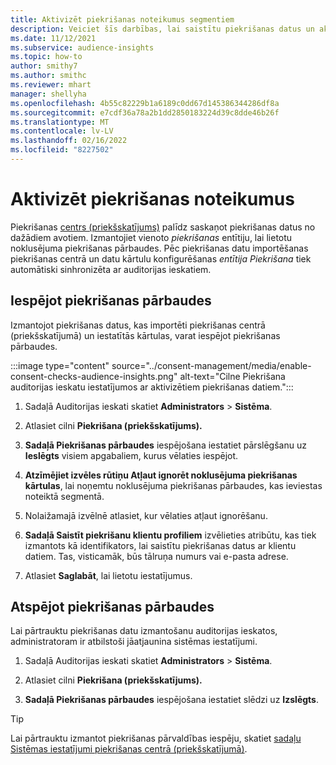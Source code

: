 ```yaml
---
title: Aktivizēt piekrišanas noteikumus segmentiem
description: Veiciet šīs darbības, lai saistītu piekrišanas datus un aktivizētu piekrišanas pārbaudes auditorijas ieskatos. Administrators var arī atspējot piekrišanas pārbaudes.
ms.date: 11/12/2021
ms.subservice: audience-insights
ms.topic: how-to
author: smithy7
ms.author: smithc
ms.reviewer: mhart
manager: shellyha
ms.openlocfilehash: 4b55c82229b1a6189c0dd67d145386344286df8a
ms.sourcegitcommit: e7cdf36a78a2b1dd2850183224d39c8dde46b26f
ms.translationtype: MT
ms.contentlocale: lv-LV
ms.lasthandoff: 02/16/2022
ms.locfileid: "8227502"
---
```

# <a name="activate-consent-rules"></a>Aktivizēt piekrišanas noteikumus

Piekrišanas [centrs (priekšskatījums)](../consent-management/overview.md) palīdz saskaņot piekrišanas datus no dažādiem avotiem. Izmantojiet vienoto *piekrišanas* entītiju, lai lietotu noklusējuma piekrišanas pārbaudes. Pēc piekrišanas datu importēšanas piekrišanas centrā un datu kārtulu konfigurēšanas *entītija Piekrišana* tiek automātiski sinhronizēta ar auditorijas ieskatiem.

## <a name="enable-consent-checks"></a>Iespējot piekrišanas pārbaudes

Izmantojot piekrišanas datus, kas importēti piekrišanas centrā (priekšskatījumā) un iestatītās kārtulas, varat iespējot piekrišanas pārbaudes. 

:::image type="content" source="../consent-management/media/enable-consent-checks-audience-insights.png" alt-text="Cilne Piekrišana auditorijas ieskatu iestatījumos ar aktivizētiem piekrišanas datiem.":::

1. Sadaļā Auditorijas ieskati skatiet **Administrators** > **Sistēma**.

1. Atlasiet cilni **Piekrišana (priekšskatījums).**

1. **Sadaļā Piekrišanas pārbaudes** iespējošana iestatiet pārslēgšanu uz **Ieslēgts** visiem apgabaliem, kurus vēlaties iespējot.

1. **Atzīmējiet izvēles rūtiņu Atļaut ignorēt noklusējuma piekrišanas kārtulas**, lai noņemtu noklusējuma piekrišanas pārbaudes, kas ieviestas noteiktā segmentā. 

1. Nolaižamajā izvēlnē atlasiet, kur vēlaties atļaut ignorēšanu.     

1. **Sadaļā Saistīt piekrišanu klientu profiliem** izvēlieties atribūtu, kas tiek izmantots kā identifikators, lai saistītu piekrišanas datus ar klientu datiem. Tas, visticamāk, būs tālruņa numurs vai e-pasta adrese. 

1. Atlasiet **Saglabāt**, lai lietotu iestatījumus.

## <a name="disable-consent-checks"></a>Atspējot piekrišanas pārbaudes

Lai pārtrauktu piekrišanas datu izmantošanu auditorijas ieskatos, administratoram ir atbilstoši jāatjaunina sistēmas iestatījumi.

1. Sadaļā Auditorijas ieskati skatiet **Administrators** > **Sistēma**.

1. Atlasiet cilni **Piekrišana (priekšskatījums).**

1. **Sadaļā Piekrišanas pārbaudes** iespējošana iestatiet slēdzi uz **Izslēgts**.

> [!TIP]
> Lai pārtrauktu izmantot piekrišanas pārvaldības iespēju, skatiet [sadaļu Sistēmas iestatījumi piekrišanas centrā (priekšskatījumā)](../consent-management/system-settings.md).
